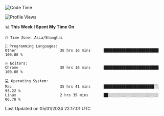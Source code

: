<!--START_SECTION:waka-->
![Code Time](http://img.shields.io/badge/Code%20Time-1%2C762%20hrs%2047%20mins-blue)

![Profile Views](http://img.shields.io/badge/Profile%20Views-0-blue)

📊 **This Week I Spent My Time On** 

```text
🕑︎ Time Zone: Asia/Shanghai

💬 Programming Languages: 
Other                    38 hrs 16 mins      █████████████████████████   100.00 % 

🔥 Editors: 
Chrome                   38 hrs 16 mins      █████████████████████████   100.00 % 

💻 Operating System: 
Mac                      35 hrs 41 mins      ███████████████████████░░   93.22 % 
Linux                    2 hrs 35 mins       ██░░░░░░░░░░░░░░░░░░░░░░░   06.78 % 
```


 Last Updated on 05/01/2024 22:17:01 UTC
<!--END_SECTION:waka-->